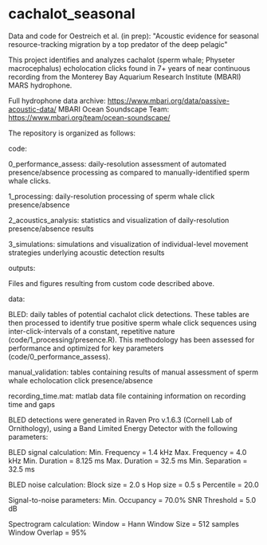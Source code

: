 # cachalot_seasonal

Data and code for Oestreich et al. (in prep): "Acoustic evidence for seasonal resource-tracking migration by a top predator of the deep pelagic"

This project identifies and analyzes cachalot (sperm whale; Physeter macrocephalus) echolocation clicks found in 7+ years of near continuous recording from the Monterey Bay Aquarium Research Institute (MBARI) MARS hydrophone.

Full hydrophone data archive: https://www.mbari.org/data/passive-acoustic-data/
MBARI Ocean Soundscape Team: https://www.mbari.org/team/ocean-soundscape/

The repository is organized as follows:

code:

0_performance_assess: daily-resolution assessment of automated presence/absence processing as compared to manually-identified sperm whale clicks.

1_processing: daily-resolution processing of sperm whale click presence/absence

2_acoustics_analysis: statistics and visualization of daily-resolution presence/absence results

3_simulations: simulations and visualization of individual-level movement strategies underlying acoustic detection results


outputs: 

Files and figures resulting from custom code described above.


data: 

BLED: daily tables of potential cachalot click detections. These tables are then processed to identify true positive sperm whale click sequences using inter-click-intervals of a constant, repetitive nature (code/1_processing/presence.R). This methodology has been assessed for performance and optimized for key parameters (code/0_performance_assess). 

manual_validation: tables containing results of manual assessment of sperm whale echolocation click presence/absence

recording_time.mat: matlab data file containing information on recording time and gaps


BLED detections were generated in Raven Pro v.1.6.3 (Cornell Lab of Ornithology), using a Band Limited Energy Detector with the following parameters:

BLED signal calculation:
Min. Frequency = 1.4 kHz
Max. Frequency = 4.0 kHz
Min. Duration = 8.125 ms
Max. Duration = 32.5 ms
Min. Separation = 32.5 ms

BLED noise calculation:
Block size = 2.0 s
Hop size = 0.5 s
Percentile = 20.0

Signal-to-noise parameters:
Min. Occupancy = 70.0%
SNR Threshold = 5.0 dB

Spectrogram calculation:
Window = Hann
Window Size = 512 samples
Window Overlap = 95%